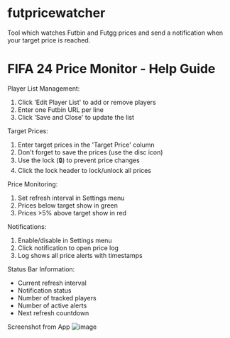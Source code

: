 # futpricewatcher
Tool which watches Futbin and Futgg prices and send a notification when your target price is reached.

FIFA 24 Price Monitor - Help Guide
================================

Player List Management:
1. Click 'Edit Player List' to add or remove players
2. Enter one Futbin URL per line
3. Click 'Save and Close' to update the list

Target Prices:
1. Enter target prices in the 'Target Price' column
2. Don't forget to save the prices (use the disc icon)
3. Use the lock (🔒) to prevent price changes
4. Click the lock header to lock/unlock all prices

Price Monitoring:
1. Set refresh interval in Settings menu
2. Prices below target show in green
3. Prices >5% above target show in red

Notifications:
1. Enable/disable in Settings menu
2. Click notification to open price log
3. Log shows all price alerts with timestamps

Status Bar Information:
- Current refresh interval
- Notification status
- Number of tracked players
- Number of active alerts
- Next refresh countdown

Screenshot from App
![image](https://github.com/user-attachments/assets/e3d05b9f-712e-462c-9254-efd43c3396ad)
